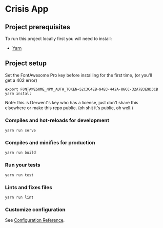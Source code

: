 # Crisis App

## Project prerequisites

To run this project locally first you will need to install:

- [Yarn](https://yarnpkg.com/lang/en/docs/install/)

## Project setup

Set the FontAwesome Pro key before installing for the first time, (or you'll get a 402 error)
```
export FONTAWESOME_NPM_AUTH_TOKEN=52C3C4EB-94B3-442A-86CC-32A7B3E9D3CB
yarn install
```

Note: this is Derwent's key who has a license, just don't share this elsewhere or make this repo public. (oh shit it's public, oh well.)

### Compiles and hot-reloads for development
```
yarn run serve
```

### Compiles and minifies for production
```
yarn run build
```

### Run your tests
```
yarn run test
```

### Lints and fixes files
```
yarn run lint
```

### Customize configuration
See [Configuration Reference](https://cli.vuejs.org/config/).
